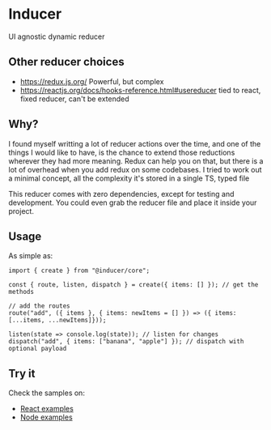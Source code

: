 # Inducer
UI agnostic dynamic reducer

## Other reducer choices

 * https://redux.js.org/ Powerful, but complex
 * https://reactjs.org/docs/hooks-reference.html#usereducer tied to react, fixed reducer, can't be extended

## Why?

I found myself writting a lot of reducer actions over the time, and one of the things I would like to have, is the chance to extend those reductions wherever they had more meaning. Redux can help you on that, but there is a lot of overhead when you add redux on some codebases. I tried to work out a minimal concept, all the complexity it's stored in a single TS, typed file

This reducer comes with zero dependencies, except for testing and development. You could even grab the reducer file and place it inside your project.

## Usage

As simple as:

```
import { create } from "@inducer/core";

const { route, listen, dispatch } = create({ items: [] }); // get the methods

// add the routes
route("add", ({ items }, { items: newItems = [] }) => ({ items: [...items, ...newItems]}));

listen(state => console.log(state)); // listen for changes
dispatch("add", { items: ["banana", "apple"] }); // dispatch with optional payload
```

## Try it

Check the samples on:
 * [React examples](./packages/react-examples/README.md)
 * [Node examples](./packages/node-examples/README.md)
